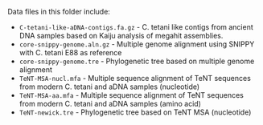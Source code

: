 Data files in this folder include:

* `C-tetani-like-aDNA-contigs.fa.gz` - C. tetani like contigs from ancient DNA samples based on Kaiju analysis of megahit assemblies.
* `core-snippy-genome.aln.gz` - Multiple genome alignment using SNIPPY with C. tetani E88 as reference
* `core-snippy-genome.tre` - Phylogenetic tree based on multiple genome alignment 
* `TeNT-MSA-nucl.mfa` - Multiple sequence alignment of TeNT sequences from modern C. tetani and aDNA samples (nucleotide)
* `TeNT-MSA-aa.mfa` - Multiple sequence alignment of TeNT sequences from modern C. tetani and aDNA samples (amino acid)
* `TeNT-newick.tre` - Phylogenetic tree based on TeNT MSA (nucleotide)
